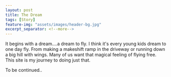 ```yaml
---
layout: post
title: The Dream
tags: [Story]
feature-img: "assets/images/header-bg.jpg"
excerpt_separator: <!--more-->
---
```


It begins with a dream....a dream to fly. I think it's every young kids dream to one day fly. From making a makeshift ramp in the driveway
or running down a big hill with wings. Many of us want that magical feeling of flying free. This site is my journey to doing just that.
<!--more-->
To be continued..
